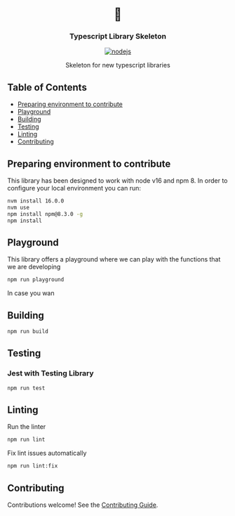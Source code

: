 <h1 align="center">🚀</h1>
<h3 align="center">Typescript Library Skeleton</h3>

<p align="center">
    <a href="https://github.com/AlbertHernandez/typescript-library-skeleton/actions/workflows/nodejs.yml?branch=main"><img src="https://github.com/AlbertHernandez/typescript-library-skeleton/actions/workflows/nodejs.yml/badge.svg?branch=main" alt="nodejs"/></a>
</p>

<p align="center">
  Skeleton for new typescript libraries
</p>

## Table of Contents

* [Preparing environment to contribute](#preparing-environment)
* [Playground](#playground)
* [Building](#building)
* [Testing](#testing)
* [Linting](#linting)
* [Contributing](#contributing)

## Preparing environment to contribute

This library has been designed to work with node v16 and npm 8. In order to configure your local environment you can run:

```bash
nvm install 16.0.0
nvm use
npm install npm@8.3.0 -g
npm install
```

## Playground

This library offers a playground where we can play with the functions that we are developing

```bash
npm run playground
```

In case you wan

## Building

```bash
npm run build
```

## Testing

### Jest with Testing Library

```bash
npm run test
```

## Linting

Run the linter

```bash
npm run lint
```

Fix lint issues automatically

```bash
npm run lint:fix
```

## Contributing

Contributions welcome! See the [Contributing Guide](https://github.com/AlbertHernandez/typescript-library-skeleton/blob/main/CONTRIBUTING.md).
